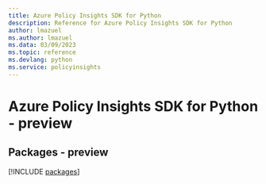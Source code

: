 ```yaml
---
title: Azure Policy Insights SDK for Python
description: Reference for Azure Policy Insights SDK for Python
author: lmazuel
ms.author: lmazuel
ms.data: 03/09/2023
ms.topic: reference
ms.devlang: python
ms.service: policyinsights
---
```

# Azure Policy Insights SDK for Python - preview
## Packages - preview
[!INCLUDE [packages](policy-insights-index.md)]